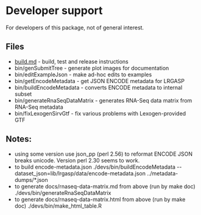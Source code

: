 # Developer support

For developers of this package, not of general interest.

## Files

* [build.md](build.md) - build, test and release instructions
* bin/genSubmitTree - generate plot images for documentation
* bin/editExampleJson - make ad-hoc edits to examples
* bin/getEncodeMetadata - get JSON ENCODE metadata for LRGASP
* bin/buildEncodeMetadata - converts ENCODE metadata to internal subset
* bin/generateRnaSeqDataMatrix - generates RNA-Seq data matrix from RNA-Seq metadata
* bin/fixLexogenSirvGtf - fix various problems with Lexogen-provided GTF

## Notes:

* using some version use json_pp (perl 2.56) to reformat ENCODE JSON breaks unicode.
  Version perl 2.30 seems to work.
* to build encode-metadata.json
  ./devs/bin/buildEncodeMetadata  --dataset_json=lib/lrgasp/data/encode-metadata.json ../metadata-dumps/*.json
* to generate docs/rnaseq-data-matrix.md from above (run by make doc)
  ./devs/bin/generateRnaSeqDataMatrix
* to generate docs/rnaseq-data-matrix.html from above (run by make doc)
  ./devs/bin/make_html_table.R
  
  
